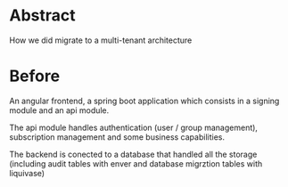 # Abstract

How we did migrate to a multi-tenant architecture


# Before

An angular frontend, a spring boot application which consists in a 
signing module and an api module.

The api module handles authentication (user / group management), subscription management and some business capabilities.

The backend is conected to a database that handled
all the storage (including audit tables with enver and database migrztion tables with liquivase)





